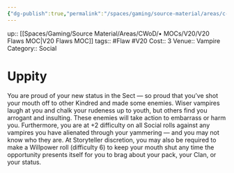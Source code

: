 ```yaml
---
{"dg-publish":true,"permalink":"/spaces/gaming/source-material/areas/c-wo-d/genre/vampire/v20/merits-and-flaws/uppity/","dgHomeLink":true,"dgPassFrontmatter":true}
---
```


up:: [[Spaces/Gaming/Source Material/Areas/CWoD/• MOCs/V20/V20 Flaws MOC|V20 Flaws MOC]]
tags:: #Flaw #V20 
Cost:: 3
Venue:: Vampire
Category:: Social

# Uppity
You are proud of your new status in the Sect — so
proud that you’ve shot your mouth off to other Kindred
and made some enemies. Wiser vampires laugh at you
and chalk your rudeness up to youth, but others find
you arrogant and insulting. These enemies will take action
to embarrass or harm you. Furthermore, you are
at +2 difficulty on all Social rolls against any vampires
you have alienated through your yammering — and
you may not know who they are.
At Storyteller discretion, you may also be required
to make a Willpower roll (difficulty 6) to keep your
mouth shut any time the opportunity presents itself for
you to brag about your pack, your Clan, or your status.